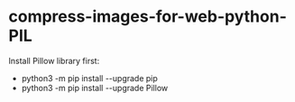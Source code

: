 # compress-images-for-web-python-PIL

<p>Install Pillow library first:</p>
<ul>
  <li>python3 -m pip install --upgrade pip</li>
  <li>python3 -m pip install --upgrade Pillow</li>
</ul>

